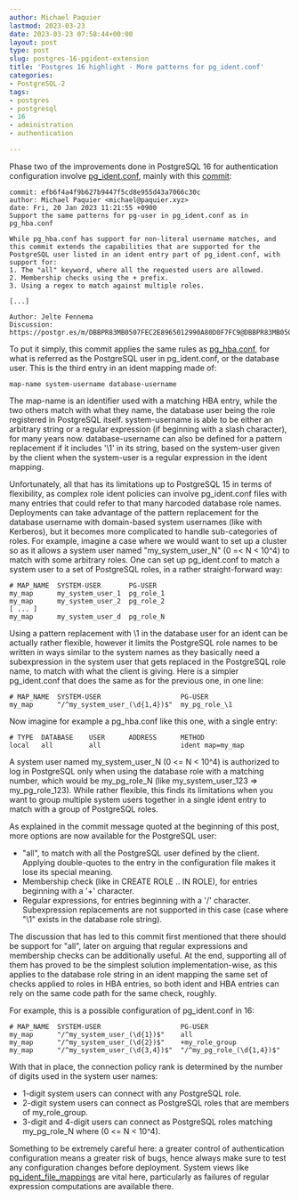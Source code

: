 ```yaml
---
author: Michael Paquier
lastmod: 2023-03-23
date: 2023-03-23 07:58:44+00:00
layout: post
type: post
slug: postgres-16-pgident-extension
title: 'Postgres 16 highlight - More patterns for pg_ident.conf'
categories:
- PostgreSQL-2
tags:
- postgres
- postgresql
- 16
- administration
- authentication

---
```


Phase two of the improvements done in PostgreSQL 16 for authentication
configuration involve
[pg_ident.conf](https://www.postgresql.org/docs/devel/auth-username-maps.html),
mainly with this [commit](https://git.postgresql.org/gitweb/?p=postgresql.git;a=commit;h=efb6f4a):

    commit: efb6f4a4f9b627b9447f5cd8e955d43a7066c30c
    author: Michael Paquier <michael@paquier.xyz>
    date: Fri, 20 Jan 2023 11:21:55 +0900
    Support the same patterns for pg-user in pg_ident.conf as in pg_hba.conf

    While pg_hba.conf has support for non-literal username matches, and
    this commit extends the capabilities that are supported for the
    PostgreSQL user listed in an ident entry part of pg_ident.conf, with
    support for:
    1. The "all" keyword, where all the requested users are allowed.
    2. Membership checks using the + prefix.
    3. Using a regex to match against multiple roles.

    [...]

    Author: Jelte Fennema
    Discussion: https://postgr.es/m/DBBPR83MB0507FEC2E8965012990A80D0F7FC9@DBBPR83MB0507.EURPRD83.prod.outlook.com

To put it simply, this commit applies the same rules as
[pg\_hba.conf](https://www.postgresql.org/docs/devel/auth-pg-hba-conf.html),
for what is referred as the PostgreSQL user in pg\_ident.conf, or the
database user.  This is the third entry in an ident mapping made of:

    map-name system-username database-username

The map-name is an identifier used with a matching HBA entry, while the two
others match with what they name, the database user being the role registered
in PostgreSQL itself.  system-username is able to be either an arbitrary
string or a regular expression (if beginning with a slash character), for many
years now.  database-username can also be defined for a pattern replacement
if it includes '\1' in its string, based on the system-user given by the client
when the system-user is a regular expression in the ident mapping.

Unfortunately, all that has its limitations up to PostgreSQL 15 in terms of
flexibility, as complex role ident policies can involve pg\_ident.conf files
with many entries that could refer to that many harcoded database role names.
Deployments can take advantage of the pattern replacement for the database
username with domain-based system usernames (like with Kerberos), but it
becomes more complicated to handle sub-categories of roles.  For example,
imagine a case where we would want to set up a cluster so as it allows a
system user named "my\_system\_user\_N" (0 =< N < 10^4) to match with some
arbitrary roles.  One can set up pg\_ident.conf to match a system user to
a set of PostgreSQL roles, in a rather straight-forward way:

    # MAP_NAME  SYSTEM-USER       PG-USER
    my_map      my_system_user_1  pg_role_1
    my_map      my_system_user_2  pg_role_2
	[ ... ]
    my_map      my_system_user_d  pg_role_N

Using a pattern replacement with \1 in the database user for an ident can be
actually rather flexible, however it limits the PostgreSQL role names to be
written in ways similar to the system names as they basically need a
subexpression in the system user that gets replaced in the PostgreSQL role
name, to match with what the client is giving.  Here is a simpler
pg_ident.conf that does the same as for the previous one, in one line:

    # MAP_NAME  SYSTEM-USER                    PG-USER
    my_map      "/^my_system_user_(\d{1,4})$"  my_pg_role_\1

Now imagine for example a pg_hba.conf like this one, with a single entry:

    # TYPE  DATABASE    USER      ADDRESS      METHOD
    local   all         all                    ident map=my_map

A system user named my\_system\_user\_N (0 <= N < 10^4) is authorized to log
in PostgreSQL only when using the database role with a matching number, which
would be my\_pg\_role\_N (like my\_system\_user\_123 => my\_pg\_role\_123).
While rather flexible, this finds its limitations when you want to group
multiple system users together in a single ident entry to match with a
group of PostgreSQL roles.

As explained in the commit message quoted at the beginning of this post, more
options are now available for the PostgreSQL user:

  * "all", to match with all the PostgreSQL user defined by the client.
  Applying double-quotes to the entry in the configuration file makes it
  lose its special meaning.
  * Membership check (like in CREATE ROLE .. IN ROLE), for entries beginning
  with a '+' character.
  * Regular expressions, for entries beginning with a '/' character.
  Subexpression replacements are not supported in this case (case where "\1"
  exists in the database role string).

The discussion that has led to this commit first mentioned that there should
be support for "all", later on arguing that regular expressions and membership
checks can be additionally useful.  At the end, supporting all of them has
proved to be the simplest solution implementation-wise, as this applies to the
database role string in an ident mapping the same set of checks applied to
roles in HBA entries, so both ident and HBA entries can rely on the same code
path for the same check, roughly.

For example, this is a possible configuration of pg\_ident.conf in 16:

    # MAP_NAME  SYSTEM-USER                    PG-USER
    my_map      "/^my_system_user_(\d{1})$"    all
    my_map      "/^my_system_user_(\d{2})$"    +my_role_group
    my_map      "/^my_system_user_(\d{3,4})$"  "/^my_pg_role_(\d{1,4})$"

With that in place, the connection policy rank is determined by the
number of digits used in the system user names:

  * 1-digit system users can connect with any PostgreSQL role.
  * 2-digit system users can connect as PostgreSQL roles that are members\
  of my\_role\_group.
  * 3-digit and 4-digit users can connect as PostgreSQL roles matching
  my\_pg\_role\_N where (0 <= N < 10^4).

Something to be extremely careful here: a greater control of authentication
configuration means a greater risk of bugs, hence always make sure to test
any configuration changes before deployment.  System views like
[pg\_ident\_file\_mappings](https://www.postgresql.org/docs/devel/view-pg-ident-file-mappings.html)
are vital here, particularly as failures of regular expression computations
are available there.
